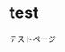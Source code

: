 # test

テストページ


<script src='/js/chart.js'></script>

<div>
  <canvas id="myChart"></canvas>
</div>

<script>
  const ctx = document.getElementById('myChart');

  new Chart(ctx, {
    type: 'bar',
    data: {
      labels: ['Red', 'Blue', 'Yellow', 'Green', 'Purple', 'Orange'],
      datasets: [{
        label: '# of Votes',
        data: [12, 19, 3, 5, 2, 3],
        borderWidth: 1
      }]
    },
    options: {
      scales: {
        y: {
          beginAtZero: true
        }
      }
    }
  });
</script>
